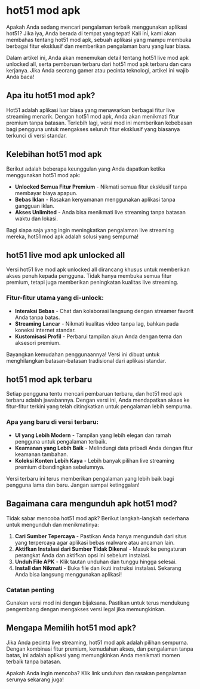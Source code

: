  <h1>hot51 mod apk</h1>
    <p>Apakah Anda sedang mencari pengalaman terbaik menggunakan aplikasi hot51? Jika iya, Anda berada di tempat yang tepat! Kali ini, kami akan membahas tentang hot51 mod apk, sebuah aplikasi yang mampu membuka berbagai fitur eksklusif dan memberikan pengalaman baru yang luar biasa.</p>
    <p>Dalam artikel ini, Anda akan menemukan detail tentang hot51 live mod apk unlocked all, serta pembaruan terbaru dari hot51 mod apk terbaru dan cara kerjanya. Jika Anda seorang gamer atau pecinta teknologi, artikel ini wajib Anda baca!</p>
    
  <h2>Apa itu hot51 mod apk?</h2>
    <p>Hot51 adalah aplikasi luar biasa yang menawarkan berbagai fitur live streaming menarik. Dengan hot51 mod apk, Anda akan menikmati fitur premium tanpa batasan. Terlebih lagi, versi mod ini memberikan kebebasan bagi pengguna untuk mengakses seluruh fitur eksklusif yang biasanya terkunci di versi standar.</p>
    
  <h2>Kelebihan hot51 mod apk</h2>
    <p>Berikut adalah beberapa keunggulan yang Anda dapatkan ketika menggunakan hot51 mod apk:</p>
  <ul>
        <li><strong>Unlocked Semua Fitur Premium</strong> - Nikmati semua fitur eksklusif tanpa membayar biaya apapun.</li>
        <li><strong>Bebas Iklan</strong> - Rasakan kenyamanan menggunakan aplikasi tanpa gangguan iklan.</li>
        <li><strong>Akses Unlimited</strong> - Anda bisa menikmati live streaming tanpa batasan waktu dan lokasi.</li>
  </ul>
  <p>Bagi siapa saja yang ingin meningkatkan pengalaman live streaming mereka, hot51 mod apk adalah solusi yang sempurna!</p>
    
  <h2>hot51 live mod apk unlocked all</h2>
    <p>Versi hot51 live mod apk unlocked all dirancang khusus untuk memberikan akses penuh kepada pengguna. Tidak hanya membuka semua fitur premium, tetapi juga memberikan peningkatan kualitas live streaming.</p>
  <h3>Fitur-fitur utama yang di-unlock:</h3>
  <ul>
        <li><strong>Interaksi Bebas</strong> - Chat dan kolaborasi langsung dengan streamer favorit Anda tanpa batas.</li>
        <li><strong>Streaming Lancar</strong> - Nikmati kualitas video tanpa lag, bahkan pada koneksi internet standar.</li>
        <li><strong>Kustomisasi Profil</strong> - Perbarui tampilan akun Anda dengan tema dan aksesori premium.</li>
  </ul>
  <p>Bayangkan kemudahan penggunaannya! Versi ini dibuat untuk menghilangkan batasan-batasan tradisional dari aplikasi standar.</p>
    
  <h2>hot51 mod apk terbaru</h2>
  <p>Setiap pengguna tentu mencari pembaruan terbaru, dan hot51 mod apk terbaru adalah jawabannya. Dengan versi ini, Anda mendapatkan akses ke fitur-fitur terkini yang telah ditingkatkan untuk pengalaman lebih sempurna.</p>
  <h3>Apa yang baru di versi terbaru:</h3>
  <ul>
        <li><strong>UI yang Lebih Modern</strong> - Tampilan yang lebih elegan dan ramah pengguna untuk pengalaman terbaik.</li>
        <li><strong>Keamanan yang Lebih Baik</strong> - Melindungi data pribadi Anda dengan fitur keamanan tambahan.</li>
        <li><strong>Koleksi Konten Lebih Kaya</strong> - Lebih banyak pilihan live streaming premium dibandingkan sebelumnya.</li>
  </ul>
  <p>Versi terbaru ini terus memberikan pengalaman yang lebih baik bagi pengguna lama dan baru. Jangan sampai ketinggalan!</p>
    
  <h2>Bagaimana cara mengunduh apk hot51 mod?</h2>
  <p>Tidak sabar mencoba hot51 mod apk? Berikut langkah-langkah sederhana untuk mengunduh dan menikmatinya:</p>
  <ol>
        <li><strong>Cari Sumber Tepercaya</strong> - Pastikan Anda hanya mengunduh dari situs yang terpercaya agar aplikasi bebas malware atau ancaman lain.</li>
        <li><strong>Aktifkan Instalasi dari Sumber Tidak Dikenal</strong> - Masuk ke pengaturan perangkat Anda dan aktifkan opsi ini sebelum instalasi.</li>
        <li><strong>Unduh File APK</strong> - Klik tautan unduhan dan tunggu hingga selesai.</li>
        <li><strong>Install dan Nikmati</strong> - Buka file dan ikuti instruksi instalasi. Sekarang Anda bisa langsung menggunakan aplikasi!</li>
  </ol>
  <h3>Catatan penting</h3>
  <p>Gunakan versi mod ini dengan bijaksana. Pastikan untuk terus mendukung pengembang dengan mengakses versi legal jika memungkinkan.</p>
    
  <h2>Mengapa Memilih hot51 mod apk?</h2>
  <p>Jika Anda pecinta live streaming, hot51 mod apk adalah pilihan sempurna. Dengan kombinasi fitur premium, kemudahan akses, dan pengalaman tanpa batas, ini adalah aplikasi yang memungkinkan Anda menikmati momen terbaik tanpa batasan.</p>
  <p>Apakah Anda ingin mencoba? Klik link unduhan dan rasakan pengalaman serunya sekarang juga!</p>
